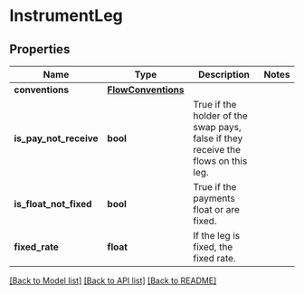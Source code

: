 # InstrumentLeg

## Properties
Name | Type | Description | Notes
------------ | ------------- | ------------- | -------------
**conventions** | [**FlowConventions**](FlowConventions.md) |  | 
**is_pay_not_receive** | **bool** | True if the holder of the swap pays, false if they receive the flows on this leg. | 
**is_float_not_fixed** | **bool** | True if the payments float or are fixed. | 
**fixed_rate** | **float** | If the leg is fixed, the fixed rate. | 

[[Back to Model list]](../README.md#documentation-for-models) [[Back to API list]](../README.md#documentation-for-api-endpoints) [[Back to README]](../README.md)


